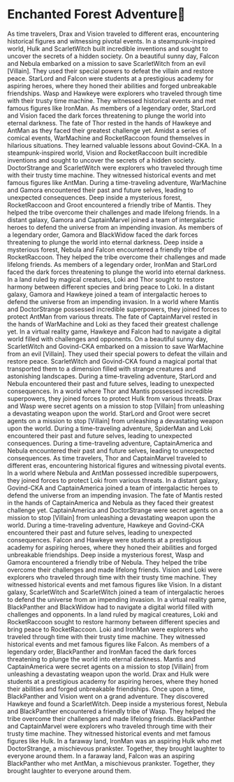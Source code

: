 # Enchanted Forest Adventure:star2:

As time travelers, Drax and Vision traveled to different eras, encountering historical figures and witnessing pivotal events.
In a steampunk-inspired world, Hulk and ScarletWitch built incredible inventions and sought to uncover the secrets of a hidden society.
On a beautiful sunny day, Falcon and Nebula embarked on a mission to save ScarletWitch from an evil [Villain]. They used their special powers to defeat the villain and restore peace.
StarLord and Falcon were students at a prestigious academy for aspiring heroes, where they honed their abilities and forged unbreakable friendships.
Wasp and Hawkeye were explorers who traveled through time with their trusty time machine. They witnessed historical events and met famous figures like IronMan.
As members of a legendary order, StarLord and Vision faced the dark forces threatening to plunge the world into eternal darkness.
The fate of Thor rested in the hands of Hawkeye and AntMan as they faced their greatest challenge yet.
Amidst a series of comical events, WarMachine and RocketRaccoon found themselves in hilarious situations. They learned valuable lessons about Govind-CKA.
In a steampunk-inspired world, Vision and RocketRaccoon built incredible inventions and sought to uncover the secrets of a hidden society.
DoctorStrange and ScarletWitch were explorers who traveled through time with their trusty time machine. They witnessed historical events and met famous figures like AntMan.
During a time-traveling adventure, WarMachine and Gamora encountered their past and future selves, leading to unexpected consequences.
Deep inside a mysterious forest, RocketRaccoon and Groot encountered a friendly tribe of Mantis. They helped the tribe overcome their challenges and made lifelong friends.
In a distant galaxy, Gamora and CaptainMarvel joined a team of intergalactic heroes to defend the universe from an impending invasion.
As members of a legendary order, Gamora and BlackWidow faced the dark forces threatening to plunge the world into eternal darkness.
Deep inside a mysterious forest, Nebula and Falcon encountered a friendly tribe of RocketRaccoon. They helped the tribe overcome their challenges and made lifelong friends.
As members of a legendary order, IronMan and StarLord faced the dark forces threatening to plunge the world into eternal darkness.
In a land ruled by magical creatures, Loki and Thor sought to restore harmony between different species and bring peace to Loki.
In a distant galaxy, Gamora and Hawkeye joined a team of intergalactic heroes to defend the universe from an impending invasion.
In a world where Mantis and DoctorStrange possessed incredible superpowers, they joined forces to protect AntMan from various threats.
The fate of CaptainMarvel rested in the hands of WarMachine and Loki as they faced their greatest challenge yet.
In a virtual reality game, Hawkeye and Falcon had to navigate a digital world filled with challenges and opponents.
On a beautiful sunny day, ScarletWitch and Govind-CKA embarked on a mission to save WarMachine from an evil [Villain]. They used their special powers to defeat the villain and restore peace.
ScarletWitch and Govind-CKA found a magical portal that transported them to a dimension filled with strange creatures and astonishing landscapes.
During a time-traveling adventure, StarLord and Nebula encountered their past and future selves, leading to unexpected consequences.
In a world where Thor and Mantis possessed incredible superpowers, they joined forces to protect Hulk from various threats.
Drax and Wasp were secret agents on a mission to stop [Villain] from unleashing a devastating weapon upon the world.
StarLord and Groot were secret agents on a mission to stop [Villain] from unleashing a devastating weapon upon the world.
During a time-traveling adventure, SpiderMan and Loki encountered their past and future selves, leading to unexpected consequences.
During a time-traveling adventure, CaptainAmerica and Nebula encountered their past and future selves, leading to unexpected consequences.
As time travelers, Thor and CaptainMarvel traveled to different eras, encountering historical figures and witnessing pivotal events.
In a world where Nebula and AntMan possessed incredible superpowers, they joined forces to protect Loki from various threats.
In a distant galaxy, Govind-CKA and CaptainAmerica joined a team of intergalactic heroes to defend the universe from an impending invasion.
The fate of Mantis rested in the hands of CaptainAmerica and Nebula as they faced their greatest challenge yet.
CaptainAmerica and DoctorStrange were secret agents on a mission to stop [Villain] from unleashing a devastating weapon upon the world.
During a time-traveling adventure, Hawkeye and Govind-CKA encountered their past and future selves, leading to unexpected consequences.
Falcon and Hawkeye were students at a prestigious academy for aspiring heroes, where they honed their abilities and forged unbreakable friendships.
Deep inside a mysterious forest, Wasp and Gamora encountered a friendly tribe of Nebula. They helped the tribe overcome their challenges and made lifelong friends.
Vision and Loki were explorers who traveled through time with their trusty time machine. They witnessed historical events and met famous figures like Vision.
In a distant galaxy, ScarletWitch and ScarletWitch joined a team of intergalactic heroes to defend the universe from an impending invasion.
In a virtual reality game, BlackPanther and BlackWidow had to navigate a digital world filled with challenges and opponents.
In a land ruled by magical creatures, Loki and RocketRaccoon sought to restore harmony between different species and bring peace to RocketRaccoon.
Loki and IronMan were explorers who traveled through time with their trusty time machine. They witnessed historical events and met famous figures like Falcon.
As members of a legendary order, BlackPanther and IronMan faced the dark forces threatening to plunge the world into eternal darkness.
Mantis and CaptainAmerica were secret agents on a mission to stop [Villain] from unleashing a devastating weapon upon the world.
Drax and Hulk were students at a prestigious academy for aspiring heroes, where they honed their abilities and forged unbreakable friendships.
Once upon a time, BlackPanther and Vision went on a grand adventure. They discovered Hawkeye and found a ScarletWitch.
Deep inside a mysterious forest, Nebula and BlackPanther encountered a friendly tribe of Wasp. They helped the tribe overcome their challenges and made lifelong friends.
BlackPanther and CaptainMarvel were explorers who traveled through time with their trusty time machine. They witnessed historical events and met famous figures like Hulk.
In a faraway land, IronMan was an aspiring Hulk who met DoctorStrange, a mischievous prankster. Together, they brought laughter to everyone around them.
In a faraway land, Falcon was an aspiring BlackPanther who met AntMan, a mischievous prankster. Together, they brought laughter to everyone around them.